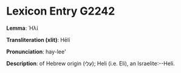 # Lexicon Entry G2242

**Lemma**: Ἡλί

**Transliteration (xlit)**: Hēlí

**Pronunciation**: hay-lee'

**Description**:
of Hebrew origin (עֵלִי); Heli (i.e. Eli), an Israelite:--Heli.
